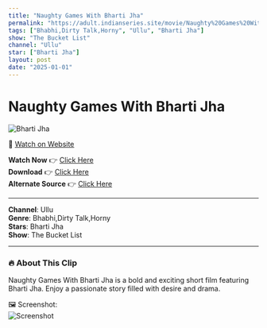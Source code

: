 ```yaml
---
title: "Naughty Games With Bharti Jha"
permalink: "https://adult.indianseries.site/movie/Naughty%20Games%20With%20Bharti%20Jha"
tags: ["Bhabhi,Dirty Talk,Horny", "Ullu", "Bharti Jha"]
show: "The Bucket List"
channel: "Ullu"
star: ["Bharti Jha"]
layout: post
date: "2025-01-01"
---
```


# Naughty Games With Bharti Jha

![Bharti Jha](https://shorts.desisins.com/wp-content/uploads/2024/03/Naughty-Games-With-Bharti-Jha-The-Bucket-List-Ullu-DesiSins.com_.jpg)

🔗 [Watch on Website](https://adult.indianseries.site/movie/Naughty%20Games%20With%20Bharti%20Jha)

**Watch Now** 👉 [Click Here](https://adult.indianseries.site/movie/Naughty%20Games%20With%20Bharti%20Jha)  
**Download** 👉 [Click Here](https://adult.indianseries.site/movie/Naughty%20Games%20With%20Bharti%20Jha)  
**Alternate Source** 👉 [Click Here](https://adult.indianseries.site/movie/Naughty%20Games%20With%20Bharti%20Jha)

---

**Channel**: Ullu  
**Genre**: Bhabhi,Dirty Talk,Horny  
**Stars**: Bharti Jha  
**Show**: The Bucket List

---

### 🔥 About This Clip

Naughty Games With Bharti Jha is a bold and exciting short film featuring Bharti Jha. Enjoy a passionate story filled with desire and drama.
 
🖼️ Screenshot:  
![Screenshot](https://shorts.desisins.com/wp-content/uploads/2024/03/Naughty-Games-With-Bharti-Jha-The-Bucket-List-Ullu-DesiSins.com_.jpg)
